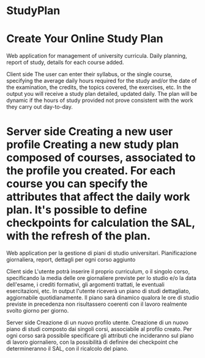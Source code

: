 StudyPlan
=========

Create Your Online Study Plan
=============================

Web application for management of university curricula. 
Daily planning, report of study, details for each course added.

Client side 
The user can enter their syllabus, or the single course, specifying the average daily hours required for the study 
and/or the date of the examination, the credits, the topics covered, the exercises, etc.
In the output you will receive a study plan detailed, updated daily. 
The plan will be dynamic if the hours of study provided not prove consistent with the work they carry out day-to-day.

Server side 
Creating a new user profile
Creating a new study plan composed of courses, associated to the profile you created.
For each course you can specify the attributes that affect the daily work plan.
It's possible to define checkpoints for calculation the SAL, with the refresh of the plan.
========================================================================================================================

Web application per la gestione di piani di studio universitari. 
Pianificazione giornaliera, report, dettagli per ogni corso aggiunto

Client side
L'utente potrà inserire il proprio curriculum, o il singolo corso, specificando la media delle ore giornaliere
previste per lo studio e/o la data dell'esame, i crediti formativi, gli argomenti trattati, le eventuali esercitazioni, etc.
In output l'utente riceverà un piano di studi dettagliato, aggiornabile quotidianamente.
Il piano sarà dinamico qualora le ore di studio previste in precedenza non risultassero coerenti con il 
lavoro realmente svolto giorno per giorno.

Server side
Creazione di un nuovo profilo utente.
Creazione di un nuovo piano di studi composto dai singoli corsi, associabile al profilo creato.
Per ogni corso sarà possibile specificare gli attributi che incideranno sul piano di lavoro giornaliero,
con la possibilità di definire dei checkpoint che determineranno il SAL, con il ricalcolo del piano.
